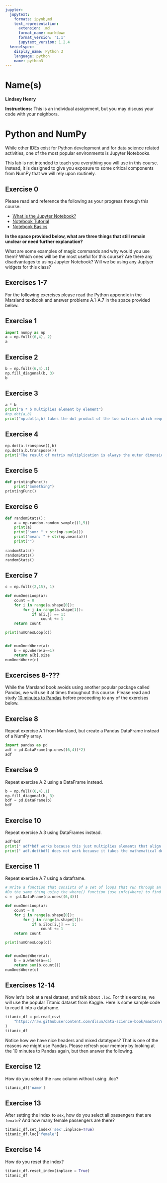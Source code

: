 ```yaml
---
jupyter:
  jupytext:
    formats: ipynb,md
    text_representation:
      extension: .md
      format_name: markdown
      format_version: '1.1'
      jupytext_version: 1.2.4
  kernelspec:
    display_name: Python 3
    language: python
    name: python3
---
```


# Name(s)
**Lindsey Henry**


**Instructions:** This is an individual assignment, but you may discuss your code with your neighbors.


# Python and NumPy

While other IDEs exist for Python development and for data science related activities, one of the most popular environments is Jupyter Notebooks.

This lab is not intended to teach you everything you will use in this course. Instead, it is designed to give you exposure to some critical components from NumPy that we will rely upon routinely.

## Exercise 0
Please read and reference the following as your progress through this course. 

* [What is the Jupyter Notebook?](https://nbviewer.jupyter.org/github/jupyter/notebook/blob/master/docs/source/examples/Notebook/What%20is%20the%20Jupyter%20Notebook.ipynb#)
* [Notebook Tutorial](https://www.datacamp.com/community/tutorials/tutorial-jupyter-notebook)
* [Notebook Basics](https://nbviewer.jupyter.org/github/jupyter/notebook/blob/master/docs/source/examples/Notebook/Notebook%20Basics.ipynb)

**In the space provided below, what are three things that still remain unclear or need further explanation?**


What are some examples of magic commands and why would you use them? Which ones will be the most useful for this course? 
Are there any disadvantages to using Jupyter Notebook? 
Will we be using any Juptyer widgets for this class?


## Exercises 1-7
For the following exercises please read the Python appendix in the Marsland textbook and answer problems A.1-A.7 in the space provided below.


## Exercise 1

```python
import numpy as np
a = np.full((6,4), 2)
a
```

## Exercise 2

```python
b = np.full((6,4),1)
np.fill_diagonal(b, 3)
b
```

## Exercise 3

```python
a * b
print("a * b multiplies element by element") 
#np.dot(a,b)
print("np.dot(a,b) takes the dot product of the two matrices which requires the inner dimensions to match. ")
```

## Exercise 4

```python
np.dot(a.transpose(),b)
np.dot(a,b.transpose())
print("The result of matrix multiplication is always the outer dimensions of the matrices being multiplied.")
```

## Exercise 5

```python
def printingFunc():
    print("Something")
printingFunc()
```

## Exercise 6

```python
def randomStats():
    a = np.random.random_sample((1,5)) 
    print(a)
    print("sum: " + str(np.sum(a)))
    print("mean: " + str(np.mean(a)))
    print("")
    
randomStats()
randomStats()
randomStats()
```

## Exercise 7

```python
c = np.full((2,15), 1)

def numOnesLoop(a):
    count = 0
    for i in range(a.shape[0]):
        for j in range(a.shape[1]):
            if a[i,j] == 1:
                count += 1
    return count

print(numOnesLoop(c))


def numOnesWhere(a):
    b = np.where(a==1)
    return a[b].size
numOnesWhere(c)
```

## Excercises 8-???
While the Marsland book avoids using another popular package called Pandas, we will use it at times throughout this course. Please read and study [10 minutes to Pandas](https://pandas.pydata.org/pandas-docs/stable/getting_started/10min.html) before proceeding to any of the exercises below.


## Exercise 8
Repeat exercise A.1 from Marsland, but create a Pandas DataFrame instead of a NumPy array.

```python
import pandas as pd
adf = pd.DataFrame(np.ones((6,4))*2)
adf
```

## Exercise 9
Repeat exercise A.2 using a DataFrame instead.

```python
b = np.full((6,4),1)
np.fill_diagonal(b, 3)
bdf = pd.DataFrame(b)
bdf
```

## Exercise 10
Repeat exercise A.3 using DataFrames instead.

```python
adf*bdf
print(" adf*bdf works because this just multiplies elements that align. ")
print(" adf.dot(bdf) does not work because it takes the mathematical dot product which requires outer dimensions to align in order to work. ")
```

## Exercise 11
Repeat exercise A.7 using a dataframe.

```python
# Write a function that consists of a set of loops that run through an array and count the number of ones in it. 
#Do the same thing using the where() function (use info(where) to find out how to use it).
c =  pd.DataFrame(np.ones((6,4)))

def numOnesLoop(a):
    count = 0
    for i in range(a.shape[0]):
        for j in range(a.shape[1]):
            if a.iloc[i,j] == 1:
                count += 1
    return count

print(numOnesLoop(c))


def numOnesWhere(a):
    b = a.where(a==1)
    return sum(b.count())
numOnesWhere(c)
```

## Exercises 12-14
Now let's look at a real dataset, and talk about ``.loc``. For this exercise, we will use the popular Titanic dataset from Kaggle. Here is some sample code to read it into a dataframe.

```python
titanic_df = pd.read_csv(
    "https://raw.githubusercontent.com/dlsun/data-science-book/master/data/titanic.csv"
)
titanic_df
```

Notice how we have nice headers and mixed datatypes? That is one of the reasons we might use Pandas. Please refresh your memory by looking at the 10 minutes to Pandas again, but then answer the following.


## Exercise 12
How do you select the ``name`` column without using .iloc?

```python
titanic_df['name']
```

## Exercise 13
After setting the index to ``sex``, how do you select all passengers that are ``female``? And how many female passengers are there?

```python
titanic_df.set_index('sex',inplace=True)
titanic_df.loc['female']
```

## Exercise 14
How do you reset the index?

```python
titanic_df.reset_index(inplace = True)
titanic_df
```

```python

```

```python

```
